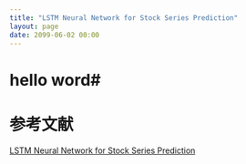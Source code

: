 ```yaml
---
title: "LSTM Neural Network for Stock Series Prediction"
layout: page
date: 2099-06-02 00:00
---
```


# hello word#

# 参考文献
[LSTM Neural Network for Stock Series Prediction](http://www.jakob-aungiers.com/articles/a/LSTM-Neural-Network-for-Time-Series-Prediction)